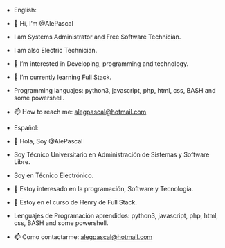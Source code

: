 - English:
-  👋 Hi, I’m @AlePascal
- I am Systems Administrator and Free Software Technician.
- I am also Electric Technician.
- 👀 I’m interested in Developing, programming and technology.
- 🌱 I’m currently learning Full Stack.
- Programming languajes: python3, javascript, php, html, css, BASH and some powershell.
- 📫 How to reach me: alegpascal@hotmail.com

- Español:
- 👋 Hola, Soy @AlePascal
- Soy Técnico Universitario en Administración de Sistemas y Software Libre.
- Soy en Técnico Electrónico.
- 👀 Estoy interesado en la programación, Software y Tecnología.
- 🌱 Estoy en el curso de Henry de Full Stack.
- Lenguajes de Programación aprendidos: python3, javascript, php, html, css, BASH and some powershell.
- 📫 Como contactarme: alegpascal@hotmail.com


